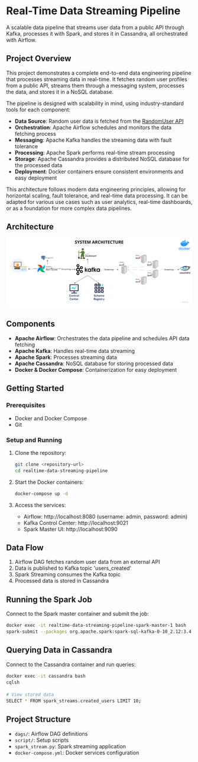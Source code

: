 # Real-Time Data Streaming Pipeline

A scalable data pipeline that streams user data from a public API through Kafka, processes it with Spark, and stores it in Cassandra, all orchestrated with Airflow.

## Project Overview

This project demonstrates a complete end-to-end data engineering pipeline that processes streaming data in real-time. It fetches random user profiles from a public API, streams them through a messaging system, processes the data, and stores it in a NoSQL database.

The pipeline is designed with scalability in mind, using industry-standard tools for each component:

- **Data Source**: Random user data is fetched from the [RandomUser API](https://randomuser.me/api/)
- **Orchestration**: Apache Airflow schedules and monitors the data fetching process
- **Messaging**: Apache Kafka handles the streaming data with fault tolerance
- **Processing**: Apache Spark performs real-time stream processing
- **Storage**: Apache Cassandra provides a distributed NoSQL database for the processed data
- **Deployment**: Docker containers ensure consistent environments and easy deployment

This architecture follows modern data engineering principles, allowing for horizontal scaling, fault tolerance, and real-time data processing. It can be adapted for various use cases such as user analytics, real-time dashboards, or as a foundation for more complex data pipelines.

## Architecture

![Architecture Diagram](architecture_diagram.png)

## Components

- **Apache Airflow**: Orchestrates the data pipeline and schedules API data fetching
- **Apache Kafka**: Handles real-time data streaming
- **Apache Spark**: Processes streaming data
- **Apache Cassandra**: NoSQL database for storing processed data
- **Docker & Docker Compose**: Containerization for easy deployment

## Getting Started

### Prerequisites

- Docker and Docker Compose
- Git

### Setup and Running

1. Clone the repository:
   ```bash
   git clone <repository-url>
   cd realtime-data-streaming-pipeline
   ```

2. Start the Docker containers:
   ```bash
   docker-compose up -d
   ```

3. Access the services:
   - Airflow: http://localhost:8080 (username: admin, password: admin)
   - Kafka Control Center: http://localhost:9021
   - Spark Master UI: http://localhost:9090

## Data Flow

1. Airflow DAG fetches random user data from an external API
2. Data is published to Kafka topic 'users_created'
3. Spark Streaming consumes the Kafka topic
4. Processed data is stored in Cassandra

## Running the Spark Job

Connect to the Spark master container and submit the job:

```bash
docker exec -it realtime-data-streaming-pipeline-spark-master-1 bash
spark-submit --packages org.apache.spark:spark-sql-kafka-0-10_2.12:3.4.1,com.datastax.spark:spark-cassandra-connector_2.12:3.4.1 /opt/bitnami/spark/spark_stream.py
```

## Querying Data in Cassandra

Connect to the Cassandra container and run queries:

```bash
docker exec -it cassandra bash
cqlsh

# View stored data
SELECT * FROM spark_streams.created_users LIMIT 10;
```

## Project Structure

- `dags/`: Airflow DAG definitions
- `script/`: Setup scripts
- `spark_stream.py`: Spark streaming application
- `docker-compose.yml`: Docker services configuration
